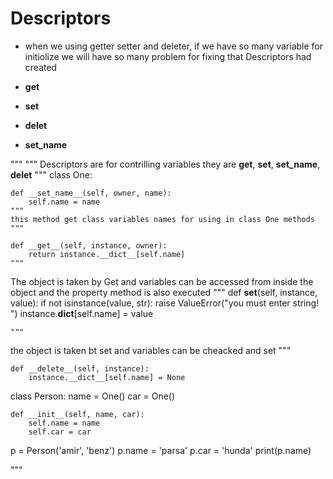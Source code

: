 # Descriptors
* when we using getter setter and deleter, if we have so many variable for initiolize we will have so many problem for fixing that Descriptors had created


+ __get__
- __set__
* __delet__
- __set_name__

"""
"""
Descriptors are for contrilling variables
they are __get__, __set__, __set_name__,  __delet__
"""
class One:

    def __set_name__(self, owner, name):
        self.name = name     
    """
    this method get class variables names for using in class One methods
    """

    def __get__(self, instance, owner):
        return instance.__dict__[self.name]
    """
The object is taken by Get and variables can be accessed from inside the object and the 
property method is also executed
    """
    def __set__(self, instance, value):
        if not isinstance(value, str):
            raise ValueError("you must enter string! ")
        instance.__dict__[self.name] = value

    """
the object is taken bt set and variables can be cheacked and set 
    """        

    def __delete__(self, instance):
        instance.__dict__[self.name] = None

class Person:
    name = One()
    car = One()

    def __init__(self, name, car):
        self.name = name
        self.car = car    
    

p = Person('amir', 'benz')
p.name = 'parsa'
p.car = 'hunda'
print(p.name)












"""
